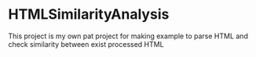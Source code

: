 # HTMLSimilarityAnalysis

This project is my own pat project for making example to parse HTML and check similarity between exist processed HTML
